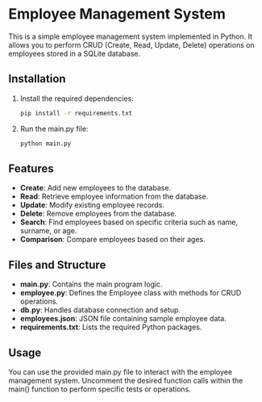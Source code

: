 # Employee Management System

This is a simple employee management system implemented in Python. It allows you to perform CRUD (Create, Read, Update, Delete) operations on employees stored in a SQLite database.

## Installation


1. Install the required dependencies:

    ```bash
    pip install -r requirements.txt
    ```
2. Run the main.py file:

    ```bash
    python main.py
    ```

## Features

- **Create**: Add new employees to the database.
- **Read**: Retrieve employee information from the database.
- **Update**: Modify existing employee records.
- **Delete**: Remove employees from the database.
- **Search**: Find employees based on specific criteria such as name, surname, or age.
- **Comparison**: Compare employees based on their ages.

## Files and Structure

- **main.py**: Contains the main program logic.
- **employee.py**: Defines the Employee class with methods for CRUD operations.
- **db.py**: Handles database connection and setup.
- **employees.json**: JSON file containing sample employee data.
- **requirements.txt**: Lists the required Python packages.

## Usage

You can use the provided main.py file to interact with the employee management system. Uncomment the desired function calls within the main() function to perform specific tests or operations.
